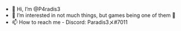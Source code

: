 - 👋 Hi, I’m @P4radis3
- 👀 I’m interested in not much things, but games being one of them :shrug:
- 📫 How to reach me - Discord: Paradis3メ#7011

<!---
P4radis3/P4radis3 is a ✨ special ✨ repository because its `README.md` (this file) appears on your GitHub profile.
You can click the Preview link to take a look at your changes.
--->

